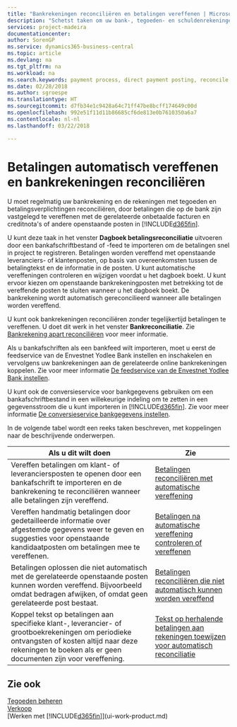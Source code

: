```yaml
---
title: "Bankrekeningen reconciliëren en betalingen vereffenen | Microsoft Docs"
description: "Schetst taken om uw bank-, tegoeden- en schuldenrekeningen te reconciliëren, kasontvangsten of onkosten te boeken en betalingen automatisch te vereffenen."
services: project-madeira
documentationcenter: 
author: SorenGP
ms.service: dynamics365-business-central
ms.topic: article
ms.devlang: na
ms.tgt_pltfrm: na
ms.workload: na
ms.search.keywords: payment process, direct payment posting, reconcile payment, expenses, cash receipts
ms.date: 02/28/2018
ms.author: sgroespe
ms.translationtype: HT
ms.sourcegitcommit: d7fb34e1c9428a64c71ff47be8bcff174649c00d
ms.openlocfilehash: 992e51f11d11b86685cf6de813e0b7610350a6a7
ms.contentlocale: nl-nl
ms.lasthandoff: 03/22/2018

---
```

# <a name="applying-payments-automatically-and-reconciling-bank-accounts"></a>Betalingen automatisch vereffenen en bankrekeningen reconciliëren
U moet regelmatig uw bankrekening en de rekeningen met tegoeden en betalingsverplichtingen reconciliëren, door betalingen die op de bank zijn vastgelegd te vereffenen met de gerelateerde onbetaalde facturen en creditnota's of andere openstaande posten in [!INCLUDE[d365fin](includes/d365fin_long_md.md)].  

U kunt deze taak in het venster **Dagboek betalingsreconciliatie** uitvoeren door een bankafschriftbestand of -feed te importeren om de betalingen snel in project te registreren. Betalingen worden vereffend met openstaande leveranciers- of klantenposten, op basis van overeenkomsten tussen de betalingtekst en de informatie in de posten. U kunt automatische vereffeningen controleren en wijzigen voordat u het dagboek boekt. U kunt ervoor kiezen om openstaande bankrekeningposten met betrekking tot de vereffende posten te sluiten wanneer u het dagboek boekt. De bankrekening wordt automatisch gereconcilieerd wanneer alle betalingen worden vereffend.

U kunt ook bankrekeningen reconciliëren zonder tegelijkertijd betalingen te vereffenen. U doet dit werk in het venster **Bankreconciliatie**. Zie [Bankrekening apart reconciliëren](bank-how-reconcile-bank-accounts-separately.md) voor meer informatie.   

Als u bankafschriften als een bankfeed wilt importeren, moet u eerst de feedservice van de Envestnet Yodlee Bank instellen en inschakelen en vervolgens uw bankrekeningen aan de gerelateerde online bankrekeningen koppelen. Zie voor meer informatie [De feedservice van de Envestnet Yodlee Bank instellen](bank-how-setup-bank-statement-service.md).  

U kunt ook de conversieservice voor bankgegevens gebruiken om een bankafschriftbestand in een willekeurige indeling om te zetten in een gegevensstroom die u kunt importeren in [!INCLUDE[d365fin](includes/d365fin_long_md.md)]. Zie voor meer informatie [De conversieservice bankgegevens instellen](bank-how-setup-bank-data-conversion-service.md).  

In de volgende tabel wordt een reeks taken beschreven, met koppelingen naar de beschrijvende onderwerpen.  

| Als u dit wilt doen | Zie |
| --- | --- |
| Vereffen betalingen om klant- of leveranciersposten te openen door een bankafschrift te importeren en de bankrekening te reconciliëren wanneer alle betalingen zijn vereffend. |[Betalingen reconciliëren met automatische vereffening](receivables-how-reconcile-payments-auto-application.md) |
| Vereffen handmatig betalingen door gedetailleerde informatie over afgestemde gegevens weer te geven en suggesties voor openstaande kandidaatposten om betalingen mee te vereffenen. |[Betalingen na automatische vereffening controleren of vereffenen](receivables-how-review-apply-payments-auto-application.md) |
| Betalingen oplossen die niet automatisch met de gerelateerde openstaande posten kunnen worden vereffend. Bijvoorbeeld omdat bedragen afwijken, of omdat geen gerelateerde post bestaat. |[Betalingen reconciliëren die niet automatisch kunnen worden vereffend](receivables-how-reconcile-payments-cannot-apply-auto.md) |
| Koppel tekst op betalingen aan specifieke klant-, leverancier- of grootboekrekeningen om periodieke ontvangsten of kosten altijd naar deze rekeningen te boeken als er geen documenten zijn voor vereffening. |[Tekst op herhalende betalingen aan rekeningen toewijzen voor automatisch reconciliatie](receivables-how-map-text-recurring-payments-accounts-auto-reconcilliation.md) |

## <a name="see-also"></a>Zie ook
[Tegoeden beheren](receivables-manage-receivables.md)  
[Verkoop](sales-manage-sales.md)  
[Werken met [!INCLUDE[d365fin](includes/d365fin_md.md)]](ui-work-product.md)

